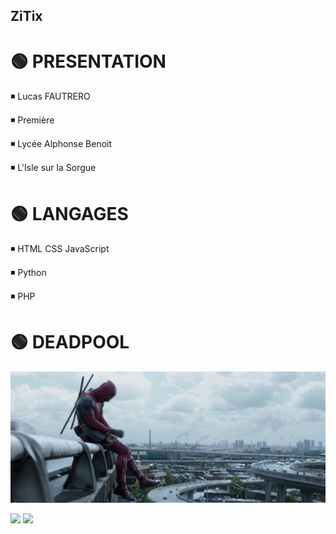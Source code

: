 ## ZiTix

# 🟢 PRESENTATION
◾️ Lucas FAUTRERO

◾️ Première

◾️ Lycée Alphonse Benoit

◾️ L'Isle sur la Sorgue

# 🟢 LANGAGES
◾️ HTML CSS JavaScript

◾️ Python

◾️ PHP

# 🟢 DEADPOOL
![Deadpool Landscape](/deadpool.jpg)

[![](https://img.shields.io/badge/-JamesgeeK-brightgreen?style=for-the-badge)](https://www.youtube.com/c/JamesgeeK_)
[![](https://img.shields.io/badge/-ZiTix-red?style=for-the-badge)](https://zitix.fr)

